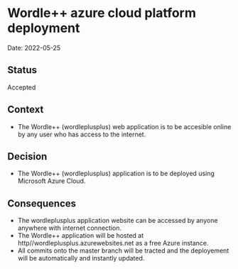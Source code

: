 # Wordle++ azure cloud platform deployment

Date: 2022-05-25

## Status

Accepted

## Context

* The Wordle++ (wordleplusplus) web application is to be accesible online by any user who has access to the internet. 

## Decision

* The Wordle++ (wordleplusplus) application is to be deployed using Microsoft Azure Cloud.

## Consequences

* The wordleplusplus application website can be accessed by anyone anywhere with internet connection.
* The Wordle++ application will be hosted at http//wordleplusplus.azurewebsites.net as a free Azure instance.
* All commits onto the master branch will be tracted and the deployement will be automatically and instantly updated.